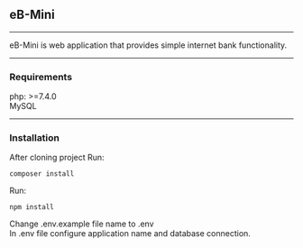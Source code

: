## eB-Mini

--- 
eB-Mini is web application that provides simple internet bank functionality. 

--- 

### Requirements
php: >=7.4.0 
<br> 
MySQL 

--- 
### Installation 
After cloning project
Run:

    composer install
Run:

    npm install


Change .env.example file name to .env
<br>
In .env file configure application name and database connection. 

    
